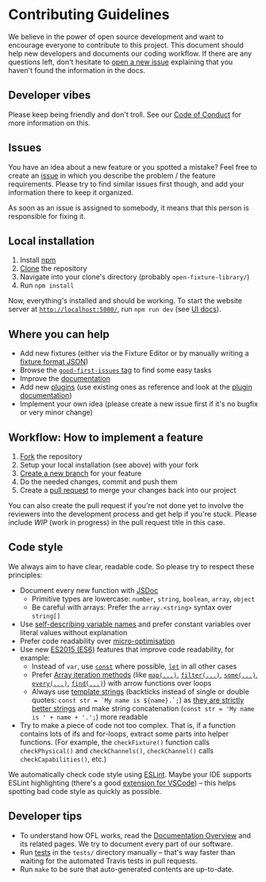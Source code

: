 # Contributing Guidelines

We believe in the power of open source development and want to encourage everyone to contribute to this project. This document should help new developers and documents our coding workflow. If there are any questions left, don't hesitate to [open a new issue](https://github.com/OpenLightingProject/open-fixture-library/issues/new) explaining that you haven't found the information in the docs.

## Developer vibes

Please keep being friendly and don't troll. See our [Code of Conduct](CODE_OF_CONDUCT.md) for more information on this.

## Issues

You have an idea about a new feature or you spotted a mistake? Feel free to create an [issue](https://github.com/OpenLightingProject/open-fixture-library/issues) in which you describe the problem / the feature requirements. Please try to find similar issues first though, and add your information there to keep it organized.

As soon as an issue is assigned to somebody, it means that this person is responsible for fixing it.

## Local installation

1. Install [npm](https://www.npmjs.com/get-npm)
2. [Clone](https://help.github.com/articles/cloning-a-repository/) the repository
3. Navigate into your clone's directory (probably `open-fixture-library/`)
4. Run `npm install`

Now, everything's installed and should be working. To start the website server at [`http://localhost:5000/`](http://localhost:5000/), run `npm run dev` (see [UI docs](ui.md)).

## Where you can help

* Add new fixtures (either via the Fixture Editor or by manually writing a [fixture format JSON](fixture-format.md))
* Browse the [`good-first-issues` tag](https://github.com/OpenLightingProject/open-fixture-library/issues?q=is:open+is:issue+label:%22good+first+issue%22) to find some easy tasks
* Improve the [documentation](README.md)
* Add new [plugins](https://github.com/OpenLightingProject/open-fixture-library/issues?q=is%3Aopen+is%3Aissue+label%3Anew-plugin) (use existing ones as reference and look at the [plugin documentation](plugins.md))
* Implement your own idea (please create a new issue first if it's no bugfix or very minor change)

## Workflow: How to implement a feature

1. [Fork](https://help.github.com/articles/fork-a-repo/) the repository
2. Setup your local installation (see above) with your fork
3. [Create a new branch](https://help.github.com/articles/creating-and-deleting-branches-within-your-repository/) for your feature
4. Do the needed changes, commit and push them
5. Create a [pull request](https://github.com/OpenLightingProject/open-fixture-library/compare) to merge your changes back into our project

You can also create the pull request if you're not done yet to involve the reviewers into the development process and get help if you're stuck. Please include *WIP* (work in progress) in the pull request title in this case.

## Code style

We always aim to have clear, readable code. So please try to respect these principles:

* Document every new function with [JSDoc](http://usejsdoc.org/about-getting-started.html)
  - Primitive types are lowercase: `number`, `string`, `boolean`, `array`, `object`
  - Be careful with arrays: Prefer the `array.<string>` syntax over `string[]`
* Use [self-describing variable names](http://wiki.c2.com/?GoodVariableNames) and prefer constant variables over literal values without explanation
* Prefer code readability over [micro-optimisation](https://softwareengineering.stackexchange.com/questions/99445/is-micro-optimisation-important-when-coding)
* Use new [ES2015 (ES6)](https://babeljs.io/learn-es2015/) features that improve code readability, for example:
  - Instead of `var`, use [`const`](https://developer.mozilla.org/en-US/docs/Web/JavaScript/Reference/Statements/const) where possible, [`let`](https://developer.mozilla.org/en-US/docs/Web/JavaScript/Reference/Statements/let) in all other cases
  - Prefer [Array iteration methods](https://developer.mozilla.org/en-US/docs/Web/JavaScript/Reference/Global_Objects/Array/prototype#Iteration_methods) (like [`map(...)`](https://developer.mozilla.org/en-US/docs/Web/JavaScript/Reference/Global_Objects/Array/map), [`filter(...)`](https://developer.mozilla.org/en-US/docs/Web/JavaScript/Reference/Global_Objects/Array/filter), [`some(...)`](https://developer.mozilla.org/en-US/docs/Web/JavaScript/Reference/Global_Objects/Array/some), [`every(...)`](https://developer.mozilla.org/en-US/docs/Web/JavaScript/Reference/Global_Objects/Array/every), [`find(...)`](https://developer.mozilla.org/en-US/docs/Web/JavaScript/Reference/Global_Objects/Array/find)) with arrow functions over loops
  - Always use [template strings](https://developer.mozilla.org/en-US/docs/Web/JavaScript/Reference/Template_literals) (backticks instead of single or double quotes: ``const str = `My name is ${name}.`;``) as [they are strictly better strings](https://ponyfoo.com/articles/template-literals-strictly-better-strings) and make string concatenation (`const str = 'My name is ' + name + '.';`) more readable
* Try to make a piece of code not too complex. That is, if a function contains lots of ifs and for-loops, extract some parts into helper functions. (For example, the `checkFixture()` function calls `checkPhysical()` and `checkChannels()`, `checkChannel()` calls `checkCapabilities()`, etc.)

We automatically check code style using [ESLint](https://eslint.org/). Maybe your IDE supports ESLint highlighting (there's a good [extension for VSCode](https://marketplace.visualstudio.com/items?itemName=dbaeumer.vscode-eslint)) – this helps spotting bad code style as quickly as possible.

## Developer tips

* To understand how OFL works, read the [Documentation Overview](README.md) and its related pages. We try to document every part of our software.
* Run [tests](testing.md) in the `tests/` directory manually – that's way faster than waiting for the automated Travis tests in pull requests.
* Run `make` to be sure that auto-generated contents are up-to-date.
